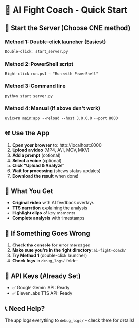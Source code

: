 # 🥊 AI Fight Coach - Quick Start

## 🚀 Start the Server (Choose ONE method)

### Method 1: Double-click launcher (Easiest)
```
Double-click: start_server.py
```

### Method 2: PowerShell script
```
Right-click run.ps1 → "Run with PowerShell"
```

### Method 3: Command line
```
python start_server.py
```

### Method 4: Manual (if above don't work)
```
uvicorn main:app --reload --host 0.0.0.0 --port 8000
```

## 🌐 Use the App

1. **Open your browser** to: http://localhost:8000
2. **Upload a video** (MP4, AVI, MOV, MKV)
3. **Add a prompt** (optional)
4. **Select a voice** (optional)
5. **Click "Upload & Analyze"**
6. **Wait for processing** (shows status updates)
7. **Download the result** when done!

## 📁 What You Get

- **Original video** with AI feedback overlays
- **TTS narration** explaining the analysis
- **Highlight clips** of key moments
- **Complete analysis** with timestamps

## 🔧 If Something Goes Wrong

1. **Check the console** for error messages
2. **Make sure you're in the right directory**: `ai-fight-coach/`
3. **Try Method 1** (double-click launcher)
4. **Check logs** in `debug_logs/` folder

## 🎯 API Keys (Already Set)

- ✅ Google Gemini API: Ready
- ✅ ElevenLabs TTS API: Ready

## 📞 Need Help?

The app logs everything to `debug_logs/` - check there for details! 